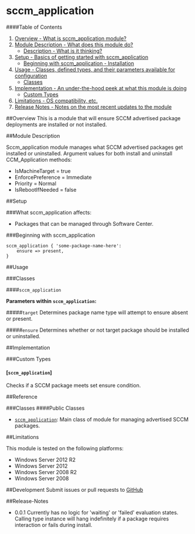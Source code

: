 # sccm_application

####Table of Contents

1. [Overview - What is sccm_application module?](#overview)
2. [Module Description - What does this module do?](#module-description)
    * [Description - What is it thinking?](#description)
3. [Setup - Basics of getting started with sccm_application](#setup)
    * [Beginning with sccm_application - Installation](#beginning-with-sccm_application)
4. [Usage - Classes, defined types, and their parameters available for configuration](#usage)
    * [Classes](#classes)
5. [Implementation - An under-the-hood peek at what this module is doing](#implementation)
    * [Custom Types](#custom-types)
6. [Limitations - OS compatibility, etc.](#limitations)
7. [Release Notes - Notes on the most recent updates to the module](#release-notes)

##Overview
This is a module that will ensure SCCM advertised package deployments are installed or not installed.

##Module Description

Sccm_application module manages what SCCM advertised packages get installed or uninstalled. Argument values for both install and uninstall CCM_Application methods:
* IsMachineTarget = true
* EnforcePreference = Immediate
* Priority = Normal
* IsRebootIfNeeded = false

##Setup

###What sccm_application affects:

* Packages that can be managed through Software Center.

###Beginning with sccm_application

```puppet
sccm_application { 'some-package-name-here': 
    ensure => present,
}
```
##Usage

###Classes

####`sccm_application`

**Parameters within `sccm_application`:**

#####`target`
Determines package name type will attempt to ensure absent or present.

#####`ensure`
Determines whether or not target package should be installed or uninstalled.

##Implementation

###Custom Types

#### [`sccm_application`]
Checks if a SCCM package meets set ensure condition.

##Reference

###Classes
####Public Classes
* [`sccm_application`](#classes): Main class of module for managing advertised SCCM packages.

##Limitations

This module is tested on the following platforms:

* Windows Server 2012 R2
* Windows Server 2012
* Windows Server 2008 R2
* Windows Server 2008

##Development
Submit issues or pull requests to [GitHub](https://github.secureserver.net/ECM/SCCM_Application)

##Release-Notes
* 0.0.1 Currently has no logic for 'waiting' or 'failed' evaluation states. Calling type instance will hang indefinitely if a package requires interaction or fails during install.